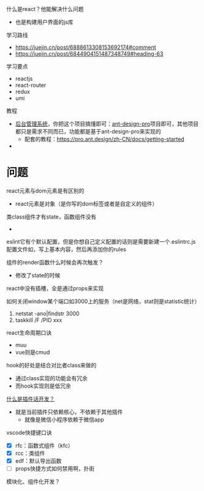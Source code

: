 



什么是react？他能解决什么问题

- 也是构建用户界面的js库

学习路线

- https://juejin.cn/post/6888613308153692174#comment
- https://juejin.cn/post/6844904151487348749#heading-63

学习要点

- reactjs
- react-router
- redux
- umi

教程

- [后台管理系统](https://juejin.cn/post/6844903866052378638)，你把这个项目搞懂即可：[ant-design-pro](https://github.com/ant-design/ant-design-pro)项目即可，其他项目都只是需求不同而已，功能都是基于ant-design-pro来实现的
  - 配套的教程：https://pro.ant.design/zh-CN/docs/getting-started
- 

# 问题

react元素与dom元素是有区别的

- react元素是对象（是你写的dom标签或者是自定义的组件）

类class组件才有state，函数组件没有

- 

eslint它有个默认配置，但是你想自己定义配置的话则是需要新建一个.eslintrc.js配置文件如，写上基本内容，然后再添加你的rules

组件的render函数什么时候会再次触发？

- 修改了state的时候

react中没有插槽，全是通过props来实现

如何关闭window某个端口如3000上的服务（net是网络，stat则是statistic统计）

1. netstat -ano|findstr 3000
2. taskkill /F /PID xxx

react生命周期口诀

- muu
- vue则是cmud

hook的好处是结合对比者class来做的

- 通过class实现的功能会有冗余
- 而hook实现则是低冗余

[什么是插件话开发？](https://juejin.cn/post/6844904118591422472)

- 就是当前插件只依赖核心，不依赖于其他插件
  - 就像是微信小程序依赖于微信app


vscode快捷键口诀

- [x] rfc：函数式组件（kfc）
- [x] rcc：类组件
- [x] edf：默认导出函数
- [ ] props快捷方式如何禁用啊，扑街

模块化、组件化开发？

